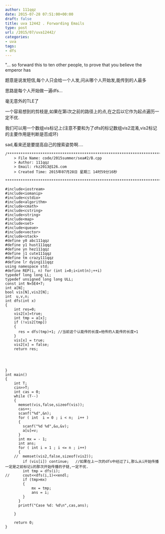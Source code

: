 ```yaml
---
author: 111qqz
date: 2015-07-28 07:51:00+00:00
draft: false
title: uva 12442 . Forwarding Emails
type: post
url: /2015/07/uva12442/
categories:
- uva
tags:
- dfs
---
```


"... so forward this to ten other people, to prove that you believe the emperor has 


题意是说发短信,每个人只会给一个人发,问从哪个人开始发,能传到的人最多




思路是每个人开始做一遍dfs...




毫无意外的TLE了




一个容易想到的剪枝是,如果在第i次之前的路径上的点,在之后以它作为起点遍历一定不优.




我们可以用一个数组vis标记上(注意不要和为了dfs的标记数组vis2混淆,vis2标记的主要作用是判断是否成环)







sad,看来还是要提高自己的搜索姿势啊....



 

    
    /*************************************************************************
    	> File Name: code/2015summer/sea#2/B.cpp
    	> Author: 111qqz
    	> Email: rkz2013@126.com 
    	> Created Time: 2015年07月28日 星期二 14时59分16秒
     ************************************************************************/
    
    #include<iostream>
    #include<iomanip>
    #include<cstdio>
    #include<algorithm>
    #include<cmath>
    #include<cstring>
    #include<string>
    #include<map>
    #include<set>
    #include<queue>
    #include<vector>
    #include<stack>
    #define y0 abc111qqz
    #define y1 hust111qqz
    #define yn hez111qqz
    #define j1 cute111qqz
    #define tm crazy111qqz
    #define lr dying111qqz
    using namespace std;
    #define REP(i, n) for (int i=0;i<int(n);++i)  
    typedef long long LL;
    typedef unsigned long long ULL;
    const int N=5E4+7;
    int a[N];
    bool vis[N],vis2[N];
    int  u,v,n;
    int dfs(int x)
    {
        int res=0;
        vis2[x]=true;
        int tmp = a[x];
        if (!vis2[tmp])
        {
    	  res = dfs(tmp)+1; //当前这个认能传的长度=他传的人能传的长度+1
        }
        vis[x] = true;
        vis2[x] = false;
        return res;
    
        
    
    
    }
    int main()
    {
        int T;
        cin>>T;
        int cas = 0;
        while (T--)
        {
    	  memset(vis,false,sizeof(vis));
    	  cas++;
    	  scanf("%d",&n);
    	  for ( int  i = 0 ; i < n;  i++ )
    	  {
    		scanf("%d %d",&u,&v);
    		a[u]=v;
    	  }
    	  int mx = - 1;
    	  int ans;
    	  for ( int i = 1 ; i <= n ; i++)
    	  {
    	//	memset(vis2,false,sizeof(vis2));
    		if (vis[i]) continue;   //如果在上一次的dfs中经过了i,那么从i开始传播一定是之前标记i的那次开始传播的子链,一定不优.
    		int tmp = dfs(i);
    //		cout<<dfs(i,1)<<endl;
    		if (tmp>mx)
    		{
    		    mx = tmp;
    		    ans = i;
    		}
    	  }
    	  printf("Case %d: %d\n",cas,ans);
    	  
        }
      
    	return 0;
    }
    




